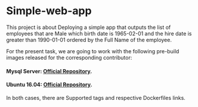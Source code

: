 # Simple-web-app 

This project is about Deploying a simple app that outputs the list of employees that are Male which birth date is 1965-02-01 and the hire date is greater than 1990-01-01 ordered by the Full Name of the employee.

For the present task, we are going to work with the following pre-build images released for the corresponding contributor:

#### Mysql Server: [Official Repository](https://hub.docker.com/_/mysql/).
#### Ubuntu 16.04: [Official Repository](https://hub.docker.com/_/ubuntu/).
In both cases, there are Supported tags and respective Dockerfiles links. 
